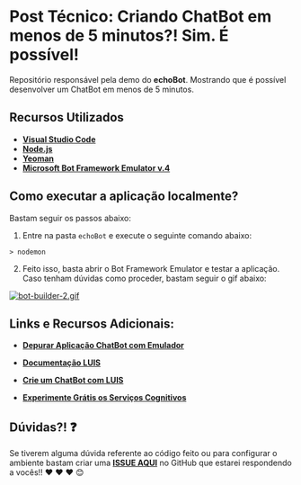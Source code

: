 # Post Técnico: Criando ChatBot em menos de 5 minutos?! Sim. É possível!

Repositório responsável pela demo do **echoBot**. Mostrando que é possível desenvolver um ChatBot em menos de 5 minutos.

## Recursos Utilizados

- **[Visual Studio Code](https://code.visualstudio.com/?wt.mc_id=github-post-chatbot-nodejs-v4-gllemos)**
- **[Node.js](https://nodejs.org/en/)**
- **[Yeoman](https://yeoman.io/)**
- **[Microsoft Bot Framework Emulator v.4](https://github.com/Microsoft/BotFramework-Emulator/releases/tag/v4.3.3)**

## Como executar a aplicação localmente?

Bastam seguir os passos abaixo:

1) Entre na pasta `echoBot` e execute o seguinte comando abaixo:

```
> nodemon
```

2) Feito isso, basta abrir o Bot Framework Emulator e testar a aplicação. Caso tenham dúvidas como proceder, bastam seguir o gif abaixo:

[![bot-builder-2.gif](https://s2.gifyu.com/images/bot-builder-2.gif)](https://gifyu.com/image/3Yqs)

## Links e Recursos Adicionais:

* **[Depurar Aplicação ChatBot com Emulador](http://bit.ly/2UfQMon)**

* **[Documentação LUIS](http://bit.ly/2Uk96Nj)**

* **[Crie um ChatBot com LUIS](http://bit.ly/2UszAuX)**

* **[Experimente Grátis os Serviços Cognitivos](http://bit.ly/2G08YIP)**


## Dúvidas?! ❓
Se tiverem alguma dúvida referente ao código feito ou para configurar o ambiente bastam criar uma **[ISSUE AQUI](https://github.com/glaucia86/post-chatbot-nodejs-v4/issues)** no GitHub que estarei respondendo a vocês!! ❤️ ❤️ ❤️ 😊
